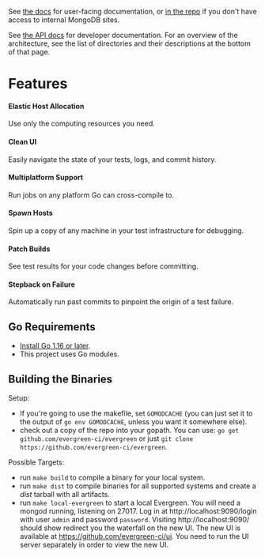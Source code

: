 See [the docs](https://docs.devprod.prod.corp.mongodb.com/evergreen/Home/) for
user-facing documentation, or
[in the repo](https://github.com/evergreen-ci/evergreen/tree/main/docs/) if you
don't have access to internal MongoDB sites.

See [the API docs](https://pkg.go.dev/github.com/evergreen-ci/evergreen) for
developer documentation. For an overview of the architecture, see the list of
directories and their descriptions at the bottom of that page.

# Features

#### Elastic Host Allocation

Use only the computing resources you need.

#### Clean UI

Easily navigate the state of your tests, logs, and commit history.

#### Multiplatform Support

Run jobs on any platform Go can cross-compile to.

#### Spawn Hosts

Spin up a copy of any machine in your test infrastructure for debugging.

#### Patch Builds

See test results for your code changes before committing.

#### Stepback on Failure

Automatically run past commits to pinpoint the origin of a test failure.

## Go Requirements

- [Install Go 1.16 or later](https://golang.org/dl/).
- This project uses Go modules.

## Building the Binaries

Setup:

- If you're going to use the makefile, set `GOMODCACHE` (you can just set it to
  the output of `go env GOMODCACHE`, unless you want it somewhere else).
- check out a copy of the repo into your gopath. You can use:
  `go get github.com/evergreen-ci/evergreen` or just
  `git clone https://github.com/evergreen-ci/evergreen`.

Possible Targets:

- run `make build` to compile a binary for your local system.
- run `make dist` to compile binaries for all supported systems and create a
  _dist_ tarball with all artifacts.
- run `make local-evergreen` to start a local Evergreen. You will need a mongod
  running, listening on 27017. Log in at http://localhost:9090/login with user
  `admin` and password `password`. Visiting http://localhost:9090/ should show
  redirect you the waterfall on the new UI. The new UI is available at
  https://github.com/evergreen-ci/ui. You need to run the UI server separately
  in order to view the new UI.
